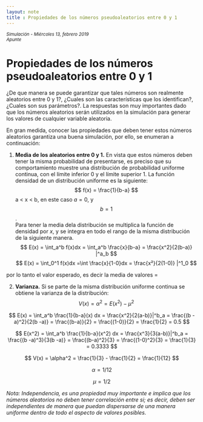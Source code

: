 ```yaml
---
layout: note
title : Propiedades de los números pseudoaleatorios entre 0 y 1
---
```

<small>*Simulación - Miércoles 13, febrero 2019  
Apunte*</small>

# Propiedades de los números pseudoaleatorios entre 0 y 1
¿De que manera se puede garantizar que tales números son realmente aleatorios entre 0 y 1?, ¿Cuales son las características que los identifican?, ¿Cuales son sus parámetros?.
La respuestas son muy importantes dado que los números aleatorios serán utilizados en la simulación para generar los valores de cualquier variable aleatoria.

En gran medida, conocer las propiedades que deben tener estos números aleatorios garantiza una buena simulación, por ello, se enumeran a continuación:
1. **Media de los aleatorios entre 0 y 1.**  En vista que estos números deben tener la misma probabilidad de presentarse, es preciso que su comportamiento muestre una distribución de probabilidad uniforme continua, con el límite inferior 0 y el límite superior 1. La función densidad de un distribución uniforme es la siguiente:
$$ f(x) = \frac{1}{b-a} $$
a < x < b, en este caso $a = 0$, y $$b = 1$$ .  
Para tener la media dela distribución se multiplica la función de densidad por $x$, y se integra en todo el rango de la misma distribución de la siguiente manera.
$$
E(x) = \int_a^b f(x)dx = \int_a^b \frac{x}{b-a} = \frac{x^2}{2(b-a)} |^a_b
$$
$$
E(x) = \int_0^1 f(x)dx =\int \frac{x}{1-0}dx = \frac{x²}{2(1-0)} |^1_0
$$

por lo tanto el valor esperado, es decir la media de valores =

2. **Varianza.** Si se parte de la misma distribución uniforme continua se obtiene  la varianza de la distribución:
  $$
  V(x) = \alpha^2 = E(x^2) - \mu^2
  $$

  $$
  E(x) = \int_a^b \frac{1}{b-a}(x) dx = \frac{x^2}{2(a-b)}|^b_a = \frac{(b -a)^2}{2(b -a)} = \frac{(b-a)}{2} = \frac{(1-0)}{2} = \frac{1}{2} = 0.5
  $$

  

  
  $$
  E(x^2) = \int_a^b \frac{1}{b-a}(x^2) dx = \frac{x^3}{3(a-b)}|^b_a = \frac{(b -a)^3}{3(b -a)} = \frac{(b-a)^2}{3} = \frac{(1-0)^2}{3} = \frac{1}{3} = 0.3333
  $$

  $$
  V(x) = \alpha^2 =
  \frac{1}{3} - \frac{1}{2} = \frac{1}{12}
  $$

$$
\alpha = 1/12
$$

$$
\mu = 1/2
$$

*Nota: Independencia, es una propiedad muy importante e implica que los números aleatorios no deben tener correlación entre si; es decir, deben ser independientes de manera que puedan dispersarse de una manera uniforme dentro de todo el aspecto de valores posibles.*



